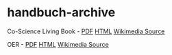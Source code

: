 # handbuch-archive

Co-Science Living Book - [PDF](https://mrchristian.github.io/handbuch-archive/co-science-living-book/PDF/Handbuch%20CoScience_%20Druckversion%20-%20Handbuch.io.pdf) [HTML](https://mrchristian.github.io/handbuch-archive/co-science-living-book/html/Handbuch%20CoScience_%20Druckversion%20-%20Handbuch.io.html) [Wikimedia Source](https://github.com/mrchristian/handbuch-archive/tree/main/co-science-living-book/mediawiki-source)

OER - [PDF](https://mrchristian.github.io/handbuch-archive/OER/PDF/OER.pdf) [HTML](https://mrchristian.github.io/handbuch-archive/OER/HTML/Leitfaden%20zu%20Open%20Educational%20Resources%20für%20Bibliotheken%20und%20Informationseinrichtungen%20-%20Handbuch.io.html) [Wikimedia Source](https://github.com/mrchristian/handbuch-archive/tree/main/OER/mediawiki-source)


